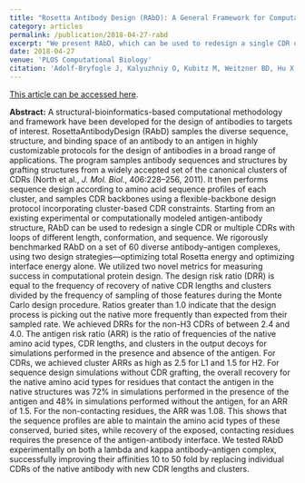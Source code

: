 ```yaml
---
title: "Rosetta Antibody Design (RAbD): A General Framework for Computational Antibody Design"
category: articles
permalink: /publication/2018-04-27-rabd
excerpt: "We present RAbD, which can be used to redesign a single CDR or multiple CDRs with loops of different length, conformation, and sequence. We rigorously benchmarked RAbD on a set of 60 diverse antibody–antigen complexes, using two design strategies—optimizing total Rosetta energy and optimizing interface energy alone. We tested RAbD experimentally demonstrating markedly improved binding affinities."
date: 2018-04-27
venue: 'PLOS Computational Biology'
citation: 'Adolf-Bryfogle J, Kalyuzhniy O, Kubitz M, Weitzner BD, Hu X, Adachi Y, Schief WR, Dun- brack RL, Jr (2018) “Rosetta Antibody Design (RAbD): A General Framework for Computational Antibody Design,” PLoS Comput. Biol. 14(4): e1006112. DOI: 10.1371/journal.pcbi.1006112'
---
```


<a href='http://journals.plos.org/ploscompbiol/article?id=10.1371/journal.pcbi.1006112'>This article can be accessed here</a>.

**Abstract:** A structural-bioinformatics-based computational methodology and framework have been developed for the design of antibodies to targets of interest. RosettaAntibodyDesign (RAbD) samples the diverse sequence, structure, and binding space of an antibody to an antigen in highly customizable protocols for the design of antibodies in a broad range of applications. The program samples antibody sequences and structures by grafting structures from a widely accepted set of the canonical clusters of CDRs (North et al., <i>J. Mol. Biol.</i>, 406:228–256, 2011). It then performs sequence design according to amino acid sequence profiles of each cluster, and samples CDR backbones using a flexible-backbone design protocol incorporating cluster-based CDR constraints. Starting from an existing experimental or computationally modeled antigen-antibody structure, RAbD can be used to redesign a single CDR or multiple CDRs with loops of different length, conformation, and sequence. We rigorously benchmarked RAbD on a set of 60 diverse antibody–antigen complexes, using two design strategies—optimizing total Rosetta energy and optimizing interface energy alone. We utilized two novel metrics for measuring success in computational protein design. The design risk ratio (DRR) is equal to the frequency of recovery of native CDR lengths and clusters divided by the frequency of sampling of those features during the Monte Carlo design procedure. Ratios greater than 1.0 indicate that the design process is picking out the native more frequently than expected from their sampled rate. We achieved DRRs for the non-H3 CDRs of between 2.4 and 4.0. The antigen risk ratio (ARR) is the ratio of frequencies of the native amino acid types, CDR lengths, and clusters in the output decoys for simulations performed in the presence and absence of the antigen. For CDRs, we achieved cluster ARRs as high as 2.5 for L1 and 1.5 for H2. For sequence design simulations without CDR grafting, the overall recovery for the native amino acid types for residues that contact the antigen in the native structures was 72% in simulations performed in the presence of the antigen and 48% in simulations performed without the antigen, for an ARR of 1.5. For the non-contacting residues, the ARR was 1.08. This shows that the sequence profiles are able to maintain the amino acid types of these conserved, buried sites, while recovery of the exposed, contacting residues requires the presence of the antigen-antibody interface. We tested RAbD experimentally on both a lambda and kappa antibody–antigen complex, successfully improving their affinities 10 to 50 fold by replacing individual CDRs of the native antibody with new CDR lengths and clusters.